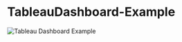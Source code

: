 # TableauDashboard-Example
![Tableau Dashboard Example](https://user-images.githubusercontent.com/35707308/211364865-2adb0428-7c12-44dc-be1d-c288adc71050.png)
